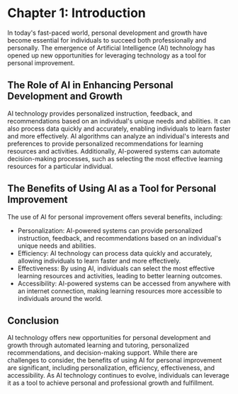 Chapter 1: Introduction
=======================

In today's fast-paced world, personal development and growth have become essential for individuals to succeed both professionally and personally. The emergence of Artificial Intelligence (AI) technology has opened up new opportunities for leveraging technology as a tool for personal improvement.

The Role of AI in Enhancing Personal Development and Growth
-----------------------------------------------------------

AI technology provides personalized instruction, feedback, and recommendations based on an individual's unique needs and abilities. It can also process data quickly and accurately, enabling individuals to learn faster and more effectively. AI algorithms can analyze an individual's interests and preferences to provide personalized recommendations for learning resources and activities. Additionally, AI-powered systems can automate decision-making processes, such as selecting the most effective learning resources for a particular individual.

The Benefits of Using AI as a Tool for Personal Improvement
-----------------------------------------------------------

The use of AI for personal improvement offers several benefits, including:

* Personalization: AI-powered systems can provide personalized instruction, feedback, and recommendations based on an individual's unique needs and abilities.
* Efficiency: AI technology can process data quickly and accurately, allowing individuals to learn faster and more effectively.
* Effectiveness: By using AI, individuals can select the most effective learning resources and activities, leading to better learning outcomes.
* Accessibility: AI-powered systems can be accessed from anywhere with an internet connection, making learning resources more accessible to individuals around the world.

Conclusion
----------

AI technology offers new opportunities for personal development and growth through automated learning and tutoring, personalized recommendations, and decision-making support. While there are challenges to consider, the benefits of using AI for personal improvement are significant, including personalization, efficiency, effectiveness, and accessibility. As AI technology continues to evolve, individuals can leverage it as a tool to achieve personal and professional growth and fulfillment.
